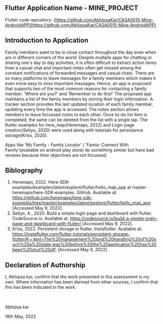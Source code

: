 <!---

---
title: "CASA0015: Mobile systems Final Assessment"
author: "Abhipsa kar"
date: "13 May 2022"
---

-->



## Flutter Application Name - MINE_PROJECT
Flutter code repository- [https://github.com/AbhipsaKar/CASA0015-Mine-AndroidAPP](https://github.com/AbhipsaKar/CASA0015-Mine-AndroidAPP)

## Introduction to Application

Family members want to be in close contact throughout the day even when are in different corners of the world. Despite multiple apps for chatting or sharing one's day to day activities, it is often difficult to extract action items from a casual chat and important notes often get missed among the constant notifications of forwarded messages and casual chats. There are so many platforms to leave messages for a family members which makes it even more easy to miss important messages.
Hence, an app is proposed that supports two of the most common reasons for contacting a family member. 'Where are you?' and 'Remember to do this!'
The proposed app maintains a list of the family members by storing their login information.
A tracker section provides the last updated location of each family member, updating every time the app is accessed.
The notes section allows members to leave focussed notes to each other. Once to-do list item is completed, the same can be deleted from the list with a single tap.
The flutter examples for here_map(Heremaps, 2022) and Login page creation(Setiyo, 2020) were used along with tutorials for persistance storage(Kriss, 2020).

Apps like 'My Family - Family Locator' / 'Famio: Connect With Family'(available on android play store) do something similar but have bad reviews because their objectives are not focussed.

## Biblography

1. Heremaps, 2022. Here-SDK-examples/examples/latest/explore/flutter/hello_map_app at master · heremaps/here-SDK-examples. GitHub. Available at: https://github.com/heremaps/here-sdk-examples/tree/master/examples/latest/explore/flutter/hello_map_app [Accessed May 9, 2022]. 
2. Setiyo, A., 2020. Build a simple login page and dashboard with flutter. CodeSource.io. Available at: https://codesource.io/build-a-simple-login-page-and-dashboard-with-flutter/ [Accessed May 9, 2022]. 
3. Kriss, 2022. Persistent storage in flutter. Instaflutter. Available at: https://instaflutter.com/flutter-tutorials/persistent-storage-flutter/#:~:text=The%20management%20and%20handling%20of%20such%20a%20state,was%20before%20the%20application%20has%20been%20shut%20off. [Accessed May 9, 2022]. 

## Declaration of Authorship

I, Abhipsa kar, confirm that the work presented in this assessment is my own. Where information has been derived from other sources, I confirm that this has been indicated in the work.


<br/><br/>
Abhipsa kar

18th May, 2022
